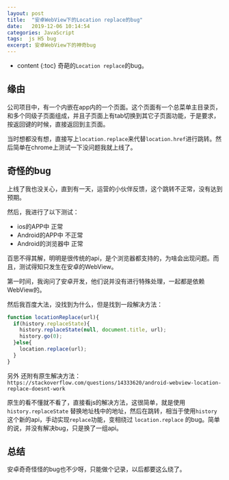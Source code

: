 ```yaml
---
layout: post
title:  "安卓WebView下的Location replace的bug"
date:   2019-12-06 10:14:54
categories: JavaScript 
tags:  js H5 bug
excerpt: 安卓WebView下的神奇bug
---
```


* content
{:toc}
奇葩的`Location replace`的bug。

## 缘由

公司项目中，有一个内嵌在app内的一个页面。这个页面有一个总菜单主目录页，和多个同级子页面组成，并且子页面上有tab切换到其它子页面功能，于是要求，按返回键的时候，直接返回到主页面。

当时想都没有想，直接写上`location.replace`来代替`location.href`进行跳转。然后简单在chrome上测试一下没问题我就上线了。

## 奇怪的bug

上线了我也没关心，直到有一天，运营的小伙伴反馈，这个跳转不正常，没有达到预期。

然后，我进行了以下测试：

* ios的APP中  正常
* Android的APP中 不正常
* Android的浏览器中 正常

百思不得其解，明明是很传统的api，是个浏览器都支持的，为啥会出现问题。而且，测试得知只发生在安卓的WebView。

第一时间，我询问了安卓开发，他们说并没有进行特殊处理，一起都是依赖WebView的。

然后我百度大法，没找到为什么，但是找到一段解决方法：

```javascript
function locationReplace(url){
  if(history.replaceState){
    history.replaceState(null, document.title, url);
    history.go(0);
  }else{
    location.replace(url);
  }
}
```

另外 还附有原生解决方法：
`https://stackoverflow.com/questions/14333620/android-webview-location-replace-doesnt-work`

原生的看不懂就不看了，直接看js的解决方法，这很简单，就是使用 `history.replaceState` 替换地址栈中的地址，然后在跳转，相当于使用`history`这个新的api，手动实现`replace`功能，变相绕过 `location.replace` 的bug。简单的说，并没有解决bug，只是换了一组api。

## 总结

安卓奇奇怪怪的bug也不少呀，只能做个记录，以后都要这么绕了。